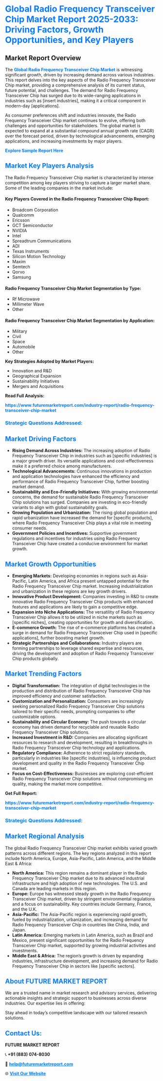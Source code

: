 <h1 style="color: #007BFF;">Global Radio Frequency Transceiver Chip Market Report 2025-2033: Driving Factors, Growth Opportunities, and Key Players</h1>

<section id="overview">
<h2>Market Report Overview</h2>
<p>The <a href="https://www.futuremarketreport.com/industry-report/radio-frequency-transceiver-chip-market" style="color: #007BFF; text-decoration: none;"><strong>Global Radio Frequency Transceiver Chip Market</strong></a> is witnessing significant growth, driven by increasing demand across various industries. This report delves into the key aspects of the Radio Frequency Transceiver Chip market, providing a comprehensive analysis of its current status, future potential, and challenges. The demand for Radio Frequency Transceiver Chip has surged due to its wide-ranging applications in industries such as [insert industries], making it a critical component in modern-day [applications].</p>
<p>As consumer preferences shift and industries innovate, the Radio Frequency Transceiver Chip market continues to evolve, offering both challenges and opportunities for stakeholders. The global market is expected to expand at a substantial compound annual growth rate (CAGR) over the forecast period, driven by technological advancements, emerging applications, and increasing investments by major players.</p>
</section>

<section id="overview">
<p><a href="https://www.futuremarketreport.com/request-sample/reportId=81494" style="color: #007BFF; text-decoration: none;"><strong>Explore Sample Report Here</strong></a></p>
</section>

<section id="key-players">
<h2 style="color: #007BFF;">Market Key Players Analysis</h2>
<p>The Radio Frequency Transceiver Chip market is characterized by intense competition among key players striving to capture a larger market share. Some of the leading companies in the market include:</p>
<h4>Key Players Covered in the Radio Frequency Transceiver Chip Report:</h4>
<ul><li>Broadcom Corporation</li><li>Qualcomm</li><li>Ericsson</li><li>GCT Semiconductor</li><li>NVIDIA</li><li>Intel</li><li>Spreadtrum Communications</li><li>ADI</li><li>Texas Instruments</li><li>Silicon Motion Technology</li><li>Maxim</li><li>Semtech</li><li>Qorvo</li><li>Samsung</li></ul>
<h4>Radio Frequency Transceiver Chip Market Segmentation by Type:</h4>
<ul><li>Rf Microwave</li><li>Millimeter Wave</li><li>Other</li></ul>

<h4>Radio Frequency Transceiver Chip Market Segmentation by Application:</h4>
<ul><li>Military</li><li>Civil</li><li>Space</li><li>Automobile</li><li>Other</li></ul>
<p><strong>Key Strategies Adopted by Market Players:</strong></p>
<ul>
<li>Innovation and R&D</li>
<li>Geographical Expansion</li>
<li>Sustainability Initiatives</li>
<li>Mergers and Acquisitions</li>
</ul>
</section>

<section>
<p><strong>Read Full Analysis: </strong></p><a href="https://www.futuremarketreport.com/industry-report/radio-frequency-transceiver-chip-market" style="color: #007BFF; text-decoration: none;"><strong>https://www.futuremarketreport.com/industry-report/radio-frequency-transceiver-chip-market</strong></a>
<h3 style="color: #007BFF;">Strategic Questions Addressed:</h3>
</section>

<section id="driving-factors">
<h2 style="color: #007BFF;">Market Driving Factors</h2>
<ul>
<li><strong>Rising Demand Across Industries:</strong> The increasing adoption of Radio Frequency Transceiver Chip in industries such as [specific industries] is a major growth driver. Its versatile applications and cost-effectiveness make it a preferred choice among manufacturers.</li>
<li><strong>Technological Advancements:</strong> Continuous innovations in production and application technologies have enhanced the efficiency and performance of Radio Frequency Transceiver Chip, further boosting market demand.</li>
<li><strong>Sustainability and Eco-Friendly Initiatives:</strong> With growing environmental concerns, the demand for sustainable Radio Frequency Transceiver Chip solutions has surged. Companies are investing in eco-friendly variants to align with global sustainability goals.</li>
<li><strong>Growing Population and Urbanization:</strong> The rising global population and rapid urbanization have increased the demand for [specific products], where Radio Frequency Transceiver Chip plays a vital role in meeting consumer needs.</li>
<li><strong>Government Policies and Incentives:</strong> Supportive government regulations and incentives for industries using Radio Frequency Transceiver Chip have created a conducive environment for market growth.</li>
</ul>
</section>

<section id="growth-opportunities">
<h2 style="color: #007BFF;">Market Growth Opportunities</h2>
<ul>
<li><strong>Emerging Markets:</strong> Developing economies in regions such as Asia-Pacific, Latin America, and Africa present untapped potential for the Radio Frequency Transceiver Chip market. Increasing industrialization and urbanization in these regions are key growth drivers.</li>
<li><strong>Innovative Product Development:</strong> Companies investing in R&D to create innovative Radio Frequency Transceiver Chip products with enhanced features and applications are likely to gain a competitive edge.</li>
<li><strong>Expansion into Niche Applications:</strong> The versatility of Radio Frequency Transceiver Chip allows it to be utilized in niche markets such as [specific niches], creating opportunities for growth and diversification.</li>
<li><strong>E-commerce Growth:</strong> The rise of e-commerce platforms has created a surge in demand for Radio Frequency Transceiver Chip used in [specific applications], further boosting market growth.</li>
<li><strong>Strategic Partnerships and Collaborations:</strong> Industry players are forming partnerships to leverage shared expertise and resources, driving the development and adoption of Radio Frequency Transceiver Chip products globally.</li>
</ul>
</section>

<section id="trending-factors">
<h2 style="color: #007BFF;">Market Trending Factors</h2>
<ul>
<li><strong>Digital Transformation:</strong> The integration of digital technologies in the production and distribution of Radio Frequency Transceiver Chip has improved efficiency and customer satisfaction.</li>
<li><strong>Customization and Personalization:</strong> Consumers are increasingly seeking personalized Radio Frequency Transceiver Chip solutions tailored to their specific needs, prompting companies to offer customizable options.</li>
<li><strong>Sustainability and Circular Economy:</strong> The push towards a circular economy has driven demand for recyclable and reusable Radio Frequency Transceiver Chip solutions.</li>
<li><strong>Increased Investment in R&D:</strong> Companies are allocating significant resources to research and development, resulting in breakthroughs in Radio Frequency Transceiver Chip technology and applications.</li>
<li><strong>Regulatory Compliance:</strong> Adherence to strict regulatory standards, particularly in industries like [specific industries], is influencing product development and quality in the Radio Frequency Transceiver Chip market.</li>
<li><strong>Focus on Cost-Effectiveness:</strong> Businesses are exploring cost-efficient Radio Frequency Transceiver Chip solutions without compromising on quality, making the market more competitive.</li>
</ul>
</section>

<section>
<p><strong>Get Full Report: </strong></p><a href="https://www.futuremarketreport.com/industry-report/radio-frequency-transceiver-chip-market" style="color: #007BFF; text-decoration: none;"><strong>https://www.futuremarketreport.com/industry-report/radio-frequency-transceiver-chip-market</strong></a>
<h3 style="color: #007BFF;">Strategic Questions Addressed:</h3>
</section>


<section id="regional-analysis">
<h2 style="color: #007BFF;">Market Regional Analysis</h2>
<p>The global Radio Frequency Transceiver Chip market exhibits varied growth patterns across different regions. The key regions analyzed in this report include North America, Europe, Asia-Pacific, Latin America, and the Middle East & Africa:</p>
<ul>
<li><strong>North America:</strong> This region remains a dominant player in the Radio Frequency Transceiver Chip market due to its advanced industrial infrastructure and high adoption of new technologies. The U.S. and Canada are leading markets in this region.</li>
<li><strong>Europe:</strong> Europe has witnessed steady growth in the Radio Frequency Transceiver Chip market, driven by stringent environmental regulations and a focus on sustainability. Key countries include Germany, France, and the U.K.</li>
<li><strong>Asia-Pacific:</strong> The Asia-Pacific region is experiencing rapid growth, fueled by industrialization, urbanization, and increasing demand for Radio Frequency Transceiver Chip in countries like China, India, and Japan.</li>
<li><strong>Latin America:</strong> Emerging markets in Latin America, such as Brazil and Mexico, present significant opportunities for the Radio Frequency Transceiver Chip market, supported by growing industrial activities and investments.</li>
<li><strong>Middle East & Africa:</strong> The region’s growth is driven by expanding industries, infrastructure development, and increasing demand for Radio Frequency Transceiver Chip in sectors like [specific sectors].</li>
</ul>
</section>

<footer>
<h2 style="color: #007BFF;">About FUTURE MARKET REPORT</h2>
<p>We are a trusted name in market research and advisory services, delivering actionable insights and strategic support to businesses across diverse industries. Our expertise lies in offering:</p>

<p>Stay ahead in today’s competitive landscape with our tailored research solutions.</p>

<h2 style="color: #007BFF;">Contact Us:</h2>
<p><strong>FUTURE MARKET REPORT</strong></p>
<p>📞 <strong>+91 (883) 074-8030</strong></p>
<p>📧 <strong><a href="mailto:help@futuremarketreport.com" style="color: #007BFF;">help@futuremarketreport.com</a></strong></p>
<p>🌐 <strong><a href="https://www.futuremarketreport.com/" style="color: #007BFF;">Visit Our Website</a></strong></p>
</footer>